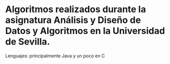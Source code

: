 # Algoritmos realizados durante la asignatura Análisis y Diseño de Datos y Algoritmos en la Universidad de Sevilla.
Lenguajes: principalmente Java y un poco en C

